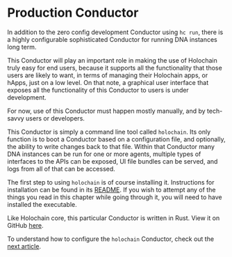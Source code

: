 # Production Conductor

In addition to the zero config development Conductor using `hc run`, there is a highly configurable sophisticated Conductor for running DNA instances long term.

This Conductor will play an important role in making the use of Holochain truly easy for end users, because it supports all the functionality that those users are likely to want, in terms of managing their Holochain apps, or hApps, just on a low level. On that note, a graphical user interface that exposes all the functionality of this Conductor to users is under development.

For now, use of this Conductor must happen mostly manually, and by tech-savvy users or developers.

This Conductor is simply a command line tool called `holochain`. Its only function is to boot a Conductor based on a configuration file, and optionally, the ability to write changes back to that file. Within that Conductor many DNA instances can be run for one or more agents, multiple types of interfaces to the APIs can be exposed, UI file bundles can be served, and logs from all of that can be accessed.

The first step to using `holochain` is of course installing it. Instructions for installation can be found in its [README](https://github.com/holochain/holochain-rust/tree/develop/conductor#install). If you wish to attempt any of the things you read in this chapter while going through it, you will need to have installed the executable.

Like Holochain core, this particular Conductor is written in Rust. View it on GitHub [here](https://github.com/holochain/holochain-rust/tree/develop/conductor).

To understand how to configure the `holochain` Conductor, check out the [next article](./intro_to_toml_config.md).
